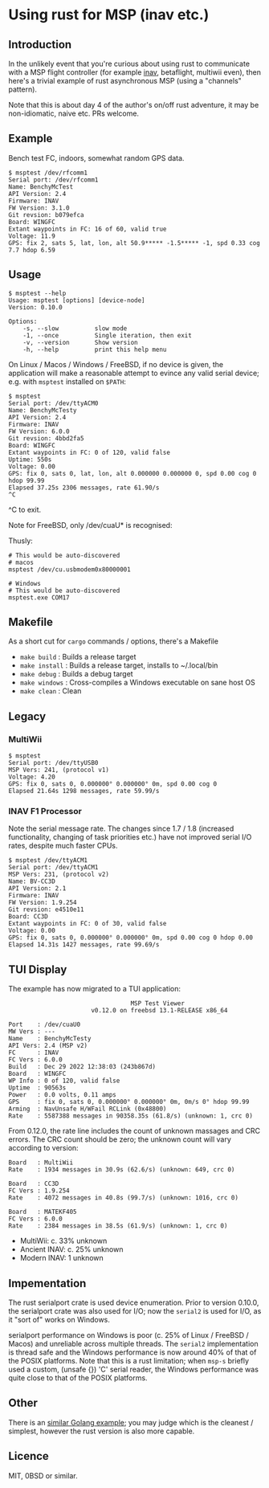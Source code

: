 # Using rust for MSP (inav etc.)

## Introduction

In the unlikely event that you're curious about using rust to communicate with a MSP flight controller (for example [inav](https://github.com/iNavFlight/inav), betaflight, multiwii even), then here's a trivial example of rust asynchronous MSP (using a "channels" pattern).

Note that this is about day 4 of the author's on/off rust adventure, it may be non-idiomatic, naive etc. PRs welcome.

## Example

Bench test FC, indoors, somewhat random GPS data.

```
$ msptest /dev/rfcomm1
Serial port: /dev/rfcomm1
Name: BenchyMcTest
API Version: 2.4
Firmware: INAV
FW Version: 3.1.0
Git revsion: b079efca
Board: WINGFC
Extant waypoints in FC: 16 of 60, valid true
Voltage: 11.9
GPS: fix 2, sats 5, lat, lon, alt 50.9***** -1.5***** -1, spd 0.33 cog 7.7 hdop 6.59
```

## Usage

```
$ msptest --help
Usage: msptest [options] [device-node]
Version: 0.10.0

Options:
    -s, --slow          slow mode
    -1, --once          Single iteration, then exit
    -v, --version       Show version
    -h, --help          print this help menu
```

On Linux / Macos / Windows / FreeBSD, if no device is given, the application will make a reasonable attempt to evince any valid serial device; e.g. with `msptest` installed on `$PATH`:

```
$ msptest
Serial port: /dev/ttyACM0
Name: BenchyMcTesty
API Version: 2.4
Firmware: INAV
FW Version: 6.0.0
Git revsion: 4bbd2fa5
Board: WINGFC
Extant waypoints in FC: 0 of 120, valid false
Uptime: 550s
Voltage: 0.00
GPS: fix 0, sats 0, lat, lon, alt 0.000000 0.000000 0, spd 0.00 cog 0 hdop 99.99
Elapsed 37.25s 2306 messages, rate 61.90/s
^C
```

^C to exit.

Note for FreeBSD, only /dev/cuaU* is recognised:

Thusly:

```
# This would be auto-discovered
# macos
msptest /dev/cu.usbmodem0x80000001

# Windows
# This would be auto-discovered
msptest.exe COM17
```

## Makefile

As a short cut for `cargo` commands / options, there's a Makefile

* `make build`    :  Builds a release target
* `make install`  :  Builds a release target, installs to ~/.local/bin
* `make debug`    :  Builds a debug target
* `make windows`  :  Cross-compiles a Windows executable on sane host OS
* `make clean`    :  Clean

## Legacy

### MultiWii

```
$ msptest
Serial port: /dev/ttyUSB0
MSP Vers: 241, (protocol v1)
Voltage: 4.20
GPS: fix 0, sats 0, 0.000000° 0.000000° 0m, spd 0.00 cog 0
Elapsed 21.64s 1298 messages, rate 59.99/s
```

### INAV F1 Processor

Note the serial message rate. The changes since 1.7 / 1.8 (increased functionality, changing of task priorities etc.) have not improved serial I/O rates, despite much faster CPUs.

```
$ msptest /dev/ttyACM1
Serial port: /dev/ttyACM1
MSP Vers: 231, (protocol v2)
Name: BV-CC3D
API Version: 2.1
Firmware: INAV
FW Version: 1.9.254
Git revsion: e4510e11
Board: CC3D
Extant waypoints in FC: 0 of 30, valid false
Voltage: 0.00
GPS: fix 0, sats 0, 0.000000° 0.000000° 0m, spd 0.00 cog 0 hdop 0.00
Elapsed 14.31s 1427 messages, rate 99.69/s
```

## TUI Display

The example has now migrated to a TUI application:

```
                                  MSP Test Viewer
                       v0.12.0 on freebsd 13.1-RELEASE x86_64

Port    : /dev/cuaU0
MW Vers : ---
Name    : BenchyMcTesty
API Vers: 2.4 (MSP v2)
FC      : INAV
FC Vers : 6.0.0
Build   : Dec 29 2022 12:38:03 (243b867d)
Board   : WINGFC
WP Info : 0 of 120, valid false
Uptime  : 90563s
Power   : 0.0 volts, 0.11 amps
GPS     : fix 0, sats 0, 0.000000° 0.000000° 0m, 0m/s 0° hdop 99.99
Arming  : NavUnsafe H/WFail RCLink (0x48800)
Rate    : 5587388 messages in 90358.35s (61.8/s) (unknown: 1, crc 0)
```

From 0.12.0, the rate line includes the count of unknown massages and CRC errors. The CRC count should be zero; the unknown count will vary according to version:

```
Board   : MultiWii
Rate    : 1934 messages in 30.9s (62.6/s) (unknown: 649, crc 0)

Board   : CC3D
FC Vers : 1.9.254
Rate    : 4072 messages in 40.8s (99.7/s) (unknown: 1016, crc 0)

Board   : MATEKF405
FC Vers : 6.0.0
Rate    : 2384 messages in 38.5s (61.9/s) (unknown: 1, crc 0)
```

* MultiWii: c. 33% unknown
* Ancient INAV: c. 25% unknown
* Modern INAV: 1 unknown

## Impementation

The rust serialport crate is used device enumeration. Prior to version 0.10.0, the serialport crate was also used for I/O; now the `serial2` is used for I/O, as it "sort of" works on Windows.

serialport performance on Windows is poor (c. 25% of Linux / FreeBSD / Macos) and unreliable across multiple threads. The `serial2` implementation is thread safe and the Windows performance is now around 40% of that of the POSIX platforms. Note that this is a rust limitation; when `msp-s` briefly used a custom, (unsafe {}) 'C' serial reader, the Windows performance was quite close to that of the POSIX platforms.

## Other

There is an [similar Golang example](https://github.com/stronnag/msp-go); you may judge which is the cleanest / simplest, however the rust version is also more capable.

## Licence

MIT, 0BSD or similar.
